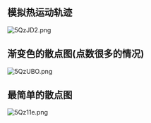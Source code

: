 ## 模拟热运动轨迹
![5QzJD2.png](https://s1.ax2x.com/2018/12/11/5QzJD2.png)
## 渐变色的散点图(点数很多的情况)
![5QzUBO.png](https://s1.ax2x.com/2018/12/11/5QzUBO.png)
## 最简单的散点图
![5Qz11e.png](https://s1.ax2x.com/2018/12/11/5Qz11e.png)